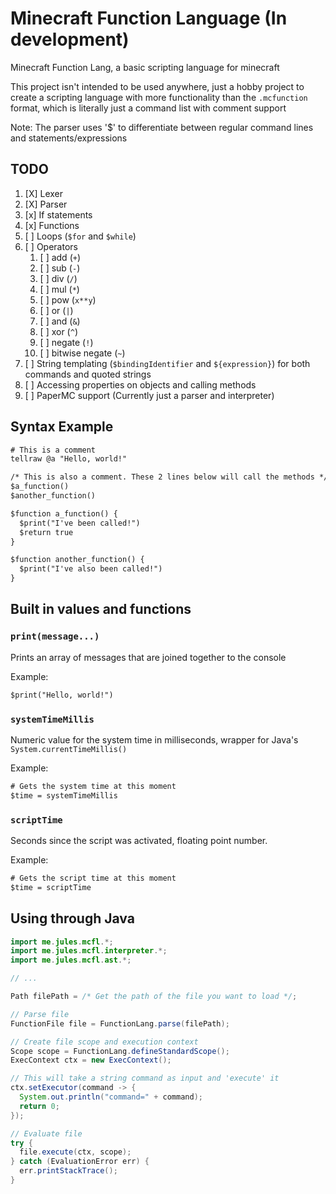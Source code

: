 # Minecraft Function Language (In development)
Minecraft Function Lang, a basic scripting language for minecraft
  
This project isn't intended to be used anywhere, just a hobby project to create
a scripting language with more functionality than the `.mcfunction` format,
which is literally just a command list with comment support
  
Note: The parser uses '$' to differentiate between regular command lines
and statements/expressions

## TODO
1. [X] Lexer
2. [X] Parser
3. [x] If statements
4. [x] Functions
5. [ ] Loops (`$for` and `$while`)
6. [ ] Operators
    1. [ ] add (`+`)
    2. [ ] sub (`-`)
    3. [ ] div (`/`)
    4. [ ] mul (`*`)
    5. [ ] pow (`x**y`)
    6. [ ] or (`|`) 
    7. [ ] and (`&`) 
    8. [ ] xor (`^`) 
    9. [ ] negate (`!`) 
    10. [ ] bitwise negate (`~`)
7. [ ] String templating (`$bindingIdentifier` and `${expression}`) for both commands and quoted strings
8. [ ] Accessing properties on objects and calling methods
9. [ ] PaperMC support (Currently just a parser and interpreter)

## Syntax Example
```txt
# This is a comment
tellraw @a "Hello, world!"

/* This is also a comment. These 2 lines below will call the methods */
$a_function()
$another_function()

$function a_function() {
  $print("I've been called!")
  $return true
}

$function another_function() {
  $print("I've also been called!")
}
```

## Built in values and functions
### `print(message...)`
Prints an array of messages that are joined together to the console
  
Example:
```txt
$print("Hello, world!")
```

### `systemTimeMillis`
Numeric value for the system time in milliseconds, wrapper for Java's 
`System.currentTimeMillis()`
  
Example: 
```txt
# Gets the system time at this moment
$time = systemTimeMillis
```

### `scriptTime`
Seconds since the script was activated, floating point number.

Example:
```txt
# Gets the script time at this moment
$time = scriptTime
```

## Using through Java
```java
import me.jules.mcfl.*;
import me.jules.mcfl.interpreter.*;
import me.jules.mcfl.ast.*;

// ...

Path filePath = /* Get the path of the file you want to load */;

// Parse file
FunctionFile file = FunctionLang.parse(filePath);

// Create file scope and execution context
Scope scope = FunctionLang.defineStandardScope();
ExecContext ctx = new ExecContext();

// This will take a string command as input and 'execute' it
ctx.setExecutor(command -> {
  System.out.println("command=" + command);
  return 0;
});

// Evaluate file
try {
  file.execute(ctx, scope);
} catch (EvaluationError err) {
  err.printStackTrace();
}
```
